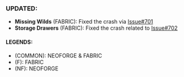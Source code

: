 ### UPDATED:
- **Missing Wilds** (FABRIC): Fixed the crash via [Issue#701](https://github.com/MehVahdJukaar/WoodGood/issues/701)
- **Storage Drawers** (FABRIC): Fixed the crash related to [Issue#702](https://github.com/MehVahdJukaar/WoodGood/issues/702#issuecomment-2508722300)

#### LEGENDS:
- (COMMON): NEOFORGE & FABRIC 
- (F): FABRIC
- (NF): NEOFORGE
